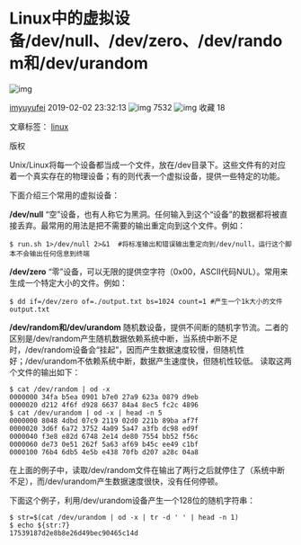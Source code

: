 # Linux中的虚拟设备/dev/null、/dev/zero、/dev/random和/dev/urandom

![img](https://csdnimg.cn/release/blogv2/dist/pc/img/original.png)

[imyuyufei](https://me.csdn.net/sinat_26058371) 2019-02-02 23:32:13 ![img](https://csdnimg.cn/release/blogv2/dist/pc/img/articleReadEyes.png) 7532 ![img](https://csdnimg.cn/release/blogv2/dist/pc/img/tobarCollect.png) 收藏 18

文章标签： [linux](https://www.csdn.net/gather_2d/MtjaQg5sMDY0MC1ibG9n.html)

版权

Unix/Linux将每一个设备都当成一个文件，放在/dev目录下。这些文件有的对应着一个真实存在的物理设备；有的则代表一个虚拟设备，提供一些特定的功能。

下面介绍三个常用的虚拟设备：

**/dev/null**
“空”设备，也有人称它为黑洞。任何输入到这个“设备”的数据都将被直接丢弃。最常用的用法是把不需要的输出重定向到这个文件。例如：

```
$ run.sh 1>/dev/null 2>&1  #将标准输出和错误输出重定向到/dev/null，运行这个脚本不会输出任何信息到终端
```

**/dev/zero**
“零”设备，可以无限的提供空字符（0x00，ASCII代码NUL）。常用来生成一个特定大小的文件。例如：

```
$ dd if=/dev/zero of=./output.txt bs=1024 count=1 #产生一个1k大小的文件output.txt
```

**/dev/random和/dev/urandom**
随机数设备，提供不间断的随机字节流。二者的区别是/dev/random产生随机数据依赖系统中断，当系统中断不足时，/dev/random设备会“挂起”，因而产生数据速度较慢，但随机性好；/dev/urandom不依赖系统中断，数据产生速度快，但随机性较低。
读取这两个文件的输出如下：

```
$ cat /dev/random | od -x
0000000 34fa b5ea 0901 b7e0 27a9 623a 0879 d9eb
0000020 d212 4f6f d928 6637 84a4 8ec5 fc2c 4896
$ cat /dev/urandom | od -x | head -n 5
0000000 8048 4dbd 07c9 2119 02d0 221b 89ba af7f
0000020 3d6f 6a72 3752 4a09 5a47 a3fb dc98 ed9f
0000040 f3e8 e82d 6748 2e14 de80 7554 bb52 f56c
0000060 de73 0e51 262f 5a63 af69 b45c ee49 c1bf
0000100 76b4 6db5 4e5b e438 70fb d207 a28c 04a8
```

在上面的例子中，读取/dev/random文件在输出了两行之后就停住了（系统中断不足），而/dev/urandom产生数据速度很快，没有任何停顿。

下面这个例子，利用/dev/urandom设备产生一个128位的随机字符串：

```
$ str=$(cat /dev/urandom | od -x | tr -d ' ' | head -n 1)
$ echo ${str:7}
17539187d2e8b8e26d49bec90465c14d 
```